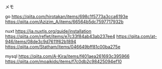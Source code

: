 メモ

go
https://qiita.com/hirotakan/items/698c1f5773a3cca6193e
https://qiita.com/Azizim_A/items/66564b5dc7597717932b

nuxt
https://ja.nuxtjs.org/guide/installation
https://qiita.com/reflet/items/e7c33f84ab43ab237ee4
https://qiita.com/at-946/items/08de3c9d7611f62b1894
https://qiita.com/Statham/items/046649bff81c00ba275e

mysql
https://qiita.com/A-Kira/items/f401aea261693c395966
https://qiita.com/moaikids/items/f7c0db2c98425094ef10
